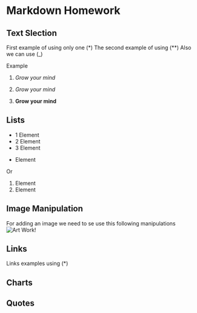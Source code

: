 # Markdown Homework

## Text Slection
First example of using only one (*)
The second example of using (**)
Also we can use (_)

Example

1. *Grow your mind*

2. _Grow your mind_

3. **Grow your mind**
## Lists

* 1 Element
* 2 Element
* 3 Element
+ Element

Or
1. Element
2. Element

## Image Manipulation 

For adding an image we need to se use this following manipulations ![Art Work!](Saturn.jpg)

## Links

Links examples using (*)
## Charts

## Quotes
